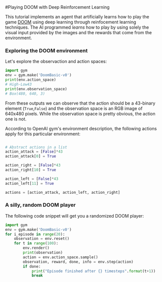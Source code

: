 #Playing DOOM with Deep Reinforcement Learning

This tutorial implements an agent that artificially learns how to play the game [DOOM](https://es.wikipedia.org/wiki/Doom) using deep learning through reinfocement learning techniques. The AI programmed *learns* how to play by using solely the visual input provided by the images and the rewards that come from the environment.

### Exploring the DOOM environment

Let's explore the observaction and action spaces:
```python
import gym
env = gym.make('DoomBasic-v0')
print(env.action_space)
# High-Low43
print(env.observation_space)
# Box(480, 640, 3)

```

From these outputs we can observe that the action should be a 43-binary element (`True`,`False`) and the observation space is an RGB image of 640x480 pixels. While the observation space is pretty obvious, the action one is not.

According to OpenAI gym's environment description, the following actions apply for this particular environment:

```python

# Abstract actions in a list
action_attack = [False]*43
action_attack[0] = True

action_right = [False]*43
action_right[10] = True

action_left = [False]*43
action_left[11] = True

actions = [action_attack, action_left, action_right]
```

### A silly, random DOOM player

The following code snippet will get you a randomized DOOM player:

```python
import gym
env = gym.make('DoomBasic-v0')
for i_episode in range(20):
    observation = env.reset()
    for t in range(100):
        env.render()
        print(observation)
        action = env.action_space.sample()
        observation, reward, done, info = env.step(action)
        if done:
            print("Episode finished after {} timesteps".format(t+1))
            break
```